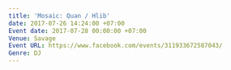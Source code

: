 ```yaml
---
title: 'Mosaic: Quan / Hlib'
date: 2017-07-26 14:24:00 +07:00
Event date: 2017-07-28 00:00:00 +07:00
Venue: Savage
Event URL: https://www.facebook.com/events/311933672587043/
Genre: DJ
---
```


